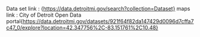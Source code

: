 Data set link : {https://data.detroitmi.gov/search?collection=Dataset}
maps link : City of Detroit Open Data portal{https://data.detroitmi.gov/datasets/921f64f82da147429d0096d7cffa7c47_0/explore?location=42.347756%2C-83.151761%2C10.48}
